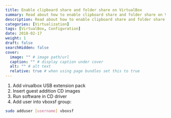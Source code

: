 ```yaml
---
title: Enable clipboard share and folder share on VirtualBox
summary: Read about how to enable clipboard share and folder share on VirtualBox.
description: Read about how to enable clipboard share and folder share on VirtualBox.
categories: [Virtualization]
tags: [VirtualBox, Configuration]
date: 2018-02-17
weight: 1
draft: false
searchHidden: false
cover:
  image: "" # image path/url
  caption: "" # display caption under cover
  alt: "" # alt text
  relative: true # when using page bundles set this to true
---
```


1. Add virualbox USB extension pack  
2. Insert guest addition CD images  
3. Run software in CD driver  
4. Add user into vboxsf group:
``` bash {linenos=true}
sudo adduser [username] vboxsf  
```